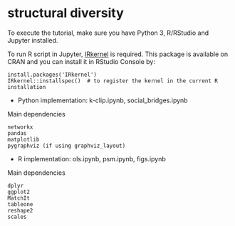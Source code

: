 # structural diversity

To execute the tutorial, make sure you have Python 3, R/RStudio and Jupyter installed.

To run R script in Jupyter, [IRkernel](https://github.com/IRkernel/IRkernel) is required. This package is available on CRAN and you can install it in RStudio Console by:
```
install.packages('IRkernel')
IRkernel::installspec()  # to register the kernel in the current R installation
```

- Python implementation:
k-clip.ipynb,
social_bridges.ipynb

Main dependencies
```
networkx
pandas
matplotlib
pygraphviz (if using graphviz_layout)
```

- R implementation:
ols.ipynb,
psm.ipynb,
figs.ipynb

Main dependencies
```
dplyr
ggplot2
MatchIt
tableone
reshape2
scales
```
